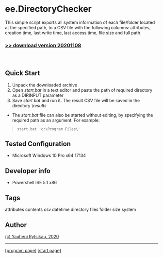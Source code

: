 # ee.DirectoryChecker

This simple script exports all system information of each file/folder located at the specified path, to a CSV file with the following columns: attributes, creation time, last write time, last access time, file size and full path.

### [>> download version 20201108](https://github.com/rytsikau/ee.directorychecker/raw/main/ee.directorychecker_20201108.zip)<br><br><br>



## Quick Start

1. Unpack the downloaded archive
2. Open *start.bat* in a text editor and paste the path of required directory as a DIRINPUT parameter
3. Save *start.bat* and run it. The result CSV file will be saved in the directory *\results*
* The *start.bat* file can also be started without editing, by specifying the required path as an argument. For example:
>     start.bat 'c:\Program Files\'



## Tested Configuration

* Microsoft Windows 10 Pro x64 17134



## Developer info

* Powershell ISE 5.1 x86



## Tags

attributes contents csv datetime directory files folder size system



## Author

[(c) Yauheni Rytsikau, 2020](mailto:y.rytsikau@gmail.com)

---
[[program page]](https://rytsikau.github.io/ee.DirectoryChecker) [[start page]](https://rytsikau.github.io)
